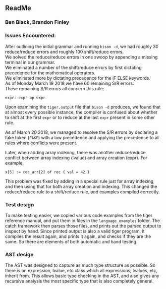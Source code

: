 ## ReadMe
### Ben Black, Brandon Finley


### Issues Encountered:
After outlining the initial grammar and running `bison -d`, we had roughly 30 reduce/reduce errors and roughly 100 shift/reduce errors.  
We solved the reduce/reduce errors in one swoop by appending a missing terminal in our grammar.  
We eliminated a number of the shift/reduce errors by first dictating precedence for the mathematical operators.  
We eliminated more by dictating precedence for the IF ELSE keywords.  
As of Monday March 19 2018 we have 60 remaining S/R errors.  
These remaining S/R errors all concern this rule:

```
expr: expr op expr
```

Upon examining the `tiger.output` file that `bison -d` produces, we found that at almost every possible instance, the compiler
is confused about whether to shift at the first `expr` or to reduce at the last `expr` present in some other rule.  

As of March 20 2018, we managed to resolve the S/R errors by declaring a fake token (`FAKE`) with a low precedence and applying the precedence to all rules where conflicts were present.

Later, when adding array indexing, there was another reduce/reduce conflict between array indexing (lvalue) and array creation (expr). For example,

    x[5] := rec_arr[2] of rec { val = 42 }

This problem was fixed by adding in a special rule just for array indexing, and then using that for both array creation and indexing. This changed the reduce/reduce rule to a shift/reduce rule, and examples compiled correctly.

### Test design

To make testing easier, we copied various code examples from the tiger reference manual, and put them in files in the `language_examples` folder. The catch framework then parses those files, and prints out the parsed output to inspect by hand. Since printed output is also a valid tiger program, it compiles the result again, and prints it again, and checks if they are the same. So there are elements of both automatic and hand testing.

### AST design

The AST was designed to capture as much type structure as possible. So there is an expression, lvalue, etc class which all expressions, lvalues, etc, inherit from. This allows basic type checking in the AST, and also gives any recursive analysis the most specific type that is also completely general.
